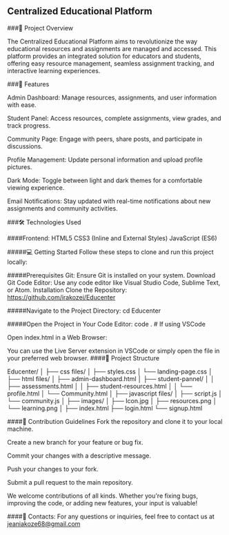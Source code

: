 ## Centralized Educational Platform

###🚀 Project Overview

The Centralized Educational Platform aims to revolutionize the way educational resources and assignments are managed and accessed. This platform provides an integrated solution for educators and students, offering easy resource management, seamless assignment tracking, and interactive learning experiences.

###🎯 Features

Admin Dashboard: Manage resources, assignments, and user information with ease.

Student Panel: Access resources, complete assignments, view grades, and track progress.

Community Page: Engage with peers, share posts, and participate in discussions.

Profile Management: Update personal information and upload profile pictures.

Dark Mode: Toggle between light and dark themes for a comfortable viewing experience.

Email Notifications: Stay updated with real-time notifications about new assignments and community activities.

###🛠️ Technologies Used

####Frontend:
HTML5
CSS3 (Inline and External Styles)
JavaScript (ES6)

#####💻 Getting Started
Follow these steps to clone and run this project locally:

#####Prerequisites
Git: Ensure Git is installed on your system. Download Git
Code Editor: Use any code editor like Visual Studio Code, Sublime Text, or Atom.
Installation
Clone the Repository:
https://github.com/irakozej/Educenter

#####Navigate to the Project Directory:
cd Educenter

#####Open the Project in Your Code Editor:
code .  # If using VSCode

Open index.html in a Web Browser:

You can use the Live Server extension in VSCode or simply open the file in your preferred web browser.
####📂 Project Structure

Educenter/
│
├── css files/
│   ├── styles.css
│   └── landing-page.css
│
├── html files/
│   ├── admin-dashboard.html
│   ├── student-pannel/
│   │   ├── assessments.html
│   │   ├── student-resources.html
│   │   └── profile.html
│   └── Community.html
│
├── javascript files/
│   ├── script.js
│   └── community.js
│
├── images/
│   ├── Icon.jpg
│   ├── resources.png
│   └── learning.png
│
├── index.html
├── login.html
└── signup.html


####📝 Contribution Guidelines
Fork the repository and clone it to your local machine.

Create a new branch for your feature or bug fix.

Commit your changes with a descriptive message.

Push your changes to your fork.

Submit a pull request to the main repository.

We welcome contributions of all kinds. Whether you're fixing bugs, improving the code, or adding new features, your input is valuable!

####📧 Contacts:
For any questions or inquiries, feel free to contact us at jeaniakoze68@gmail.com

